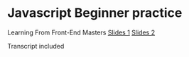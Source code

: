 # Javascript Beginner practice

Learning From Front-End Masters
[Slides 1](https://slides.com/bgando/f2f-final-day-1)
[Slides 2](https://slides.com/bgando/f2f-final-day-2)

Transcript included
